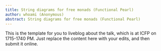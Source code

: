 ```yaml
---
title: String diagrams for free monads (Functional Pearl)
author: whoami (Anonymous)
abstract: String diagrams for free monads (Functional Pearl)
---
```


This is the template for you to liveblog about the talk,
which is at ICFP on 1715-1740 PM.  Just replace the content here
with your edits, and then submit it online.
